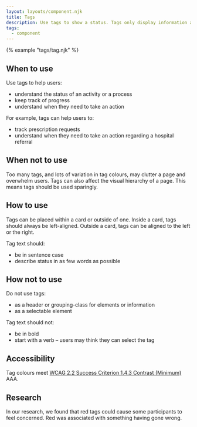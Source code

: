 ```yaml
---
layout: layouts/component.njk
title: Tags
description: Use tags to show a status. Tags only display information and are not interactive.
tags:
  - component
---
```


{% example "tags/tag.njk" %}

## When to use

Use tags to help users:

- understand the status of an activity or a process
- keep track of progress
- understand when they need to take an action

For example, tags can help users to:

- track prescription requests
- understand when they need to take an action regarding a hospital referral

## When not to use

Too many tags, and lots of variation in tag colours, may clutter a page and overwhelm users. Tags can also affect the visual hierarchy of a page. This means tags should be used sparingly.

## How to use

Tags can be placed within a card or outside of one. Inside a card, tags should always be left-aligned. Outside a card, tags can be aligned to the left or the right.

Tag text should:

- be in sentence case
- describe status in as few words as possible

## How not to use

Do not use tags:

- as a header or grouping-class for elements or information
- as a selectable element

Tag text should not:

- be in bold
- start with a verb – users may think they can select the tag

## Accessibility

Tag colours meet [WCAG 2.2 Success Criterion 1.4.3 Contrast (Minimum)](https://www.w3.org/TR/WCAG22/#contrast-minimum) AAA.

## Research

In our research, we found that red tags could cause some participants to feel concerned. Red was associated with something having gone wrong.
